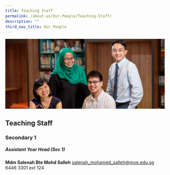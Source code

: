 ```yaml
---
title: Teaching Staff
permalink: /about-us/Our-People/Teaching-Staff/
description: ""
third_nav_title: Our People
---
```

![](/images/OurPeople.jpg)

Teaching Staff
--------------

### Secondary 1

##### Assistant Year Head (Sec 1)

<b>Mdm Salenah Bte Mohd Salleh</b> salenah_mohamed_salleh@moe.edu.sg 6446 3301 ext 124